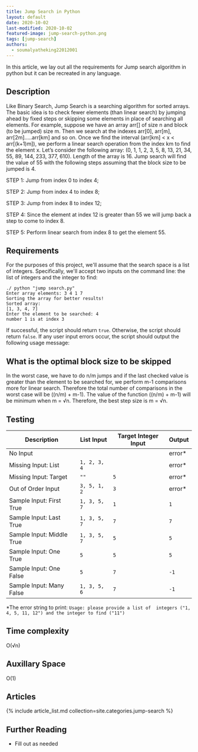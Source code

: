 ```yaml
---
title: Jump Search in Python
layout: default
date: 2020-10-02
last-modified: 2020-10-02
featured-image: jump-search-python.png
tags: [jump-search]
authors:
  - soumalyatheking22012001
---
```


In this article, we lay out all the requirements for Jump search algorithm in python but it can be recreated in any language.

## Description

Like Binary Search, Jump Search is a searching algorithm for sorted arrays. The basic idea is to check fewer elements (than linear search) by jumping ahead by fixed steps or skipping some elements in place of searching all elements.
For example, suppose we have an array arr[] of size n and block (to be jumped) size m. Then we search at the indexes arr[0], arr[m], arr[2m]…..arr[km] and so on. Once we find the interval (arr[km] < x < arr[(k+1)m]), we perform a linear search operation from the index km to find the element x.
Let’s consider the following array: (0, 1, 1, 2, 3, 5, 8, 13, 21, 34, 55, 89, 144, 233, 377, 610). Length of the array is 16. Jump search will find the value of 55 with the following steps assuming that the block size to be jumped is 4.

STEP 1: Jump from index 0 to index 4;

STEP 2: Jump from index 4 to index 8;

STEP 3: Jump from index 8 to index 12;

STEP 4: Since the element at index 12 is greater than 55 we will jump back a step to come to index 8.

STEP 5: Perform linear search from index 8 to get the element 55.

## Requirements

For the purposes of this project, we'll assume that the search space is a list of integers.
Specifically, we'll accept two inputs on the command line: the list of integers and the
integer to find:

```shell
./ python "jump search.py"
Enter array elements: 3 4 1 7
Sorting the array for better results!
Sorted array:
[1, 3, 4, 7]
Enter the element to be searched: 4
number 1 is at index 3
```

If successful, the script should return `true`. Otherwise, the script should return `false`.
If any user input errors occur, the script should output the following usage message:

## What is the optimal block size to be skipped

In the worst case, we have to do n/m jumps and if the last checked value is greater than the element to be searched for, we perform m-1 comparisons more for linear search. Therefore the total number of comparisons in the worst case will be ((n/m) + m-1). The value of the function ((n/m) + m-1) will be minimum when m = √n. Therefore, the best step size is m = √n.

## Testing

| Description | List Input | Target Integer Input | Output |
|-------------|------------|---------------|--------|
| No Input    |            |               | error\* |
| Missing Input: List | `1, 2, 3, 4` | | error\* |
| Missing Input: Target | `""` | `5` | error\* |
| Out of Order Input | `3, 5, 1, 2` | `3` | error\* |
| Sample Input: First True | `1, 3, 5, 7` | `1` | `1` |
| Sample Input: Last True | `1, 3, 5, 7` | `7` | `7` |
| Sample Input: Middle True | `1, 3, 5, 7` | `5` | `5` |
| Sample Input: One True | `5` | `5` | `5` |
| Sample Input: One False | `5` | `7` | `-1` |
| Sample Input: Many False | `1, 3, 5, 6` | `7` | `-1` |

\*The error string to print: `Usage: please provide a list of  integers ("1, 4, 5, 11, 12") and the integer to find ("11")`

## Time complexity

O(√n)

## Auxillary Space

O(1)

## Articles

{% include article_list.md collection=site.categories.jump-search %}

## Further Reading

- Fill out as needed
